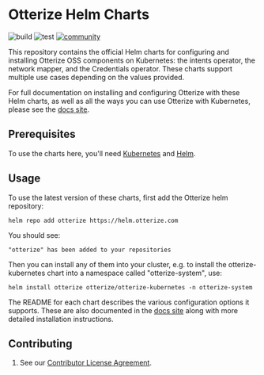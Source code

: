 # Otterize Helm Charts

![build](https://github.com/otterize/helm-charts/actions/workflows/release.yaml/badge.svg?branch=)
![test](https://github.com/otterize/helm-charts/actions/workflows/e2e-test.yaml/badge.svg)
[![community](https://img.shields.io/badge/slack-Otterize_Slack-purple.svg?logo=slack)](https://joinslack.otterize.com)

This repository contains the official Helm charts for configuring and installing Otterize OSS components on Kubernetes: the intents operator, the network mapper, and the Credentials operator. These charts support multiple use cases depending on the values provided.

For full documentation on installing and configuring Otterize with these Helm charts, as well as all the ways you can use Otterize with Kubernetes, please see the
[docs site](https://docs.otterize.com/).

## Prerequisites

To use the charts here, you'll need [Kubernetes](https://kubernetes.io/docs/home/) and [Helm](https://helm.sh/docs/intro/quickstart/).

## Usage

To use the latest version of these charts, first add the Otterize helm repository:

```console
helm repo add otterize https://helm.otterize.com
```

You should see:

```console
"otterize" has been added to your repositories
````

Then you can install any of them into your cluster, e.g. to install the otterize-kubernetes chart into a namespace called "otterize-system", use:

```console
helm install otterize otterize/otterize-kubernetes -n otterize-system
```

The README for each chart describes the various configuration options it supports.
These are also documented in the [docs site](https://docs.otterize.com/) along with more detailed installation instructions.

## Contributing

1. See our [Contributor License Agreement](https://github.com/otterize/cla/).